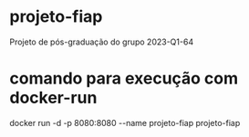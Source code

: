 # projeto-fiap
Projeto de pós-graduação do grupo 2023-Q1-64

# comando para execução com docker-run
docker run -d -p 8080:8080 --name projeto-fiap projeto-fiap
